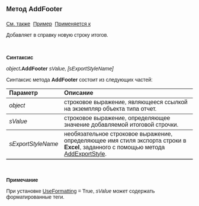 <html>
<head>
<title>Отчет\AddFooter</title>
</head>

<body>

<p><strong><font size="4" face="Arial">Метод AddFooter<br>
<br>
</font></strong><font face="Arial"><a href="UseFormatting.html">См. 
также</a>&nbsp;
<a href="../../Examples/E_AsRepViewer.html">Пример</a>&nbsp; <a
href="../AsRepViewer.html">Применяется к</a></font></p>

<p><font face="Arial">Добавляет в справку новую строку итогов.</font></p>

<p>&nbsp;</p>

<p class="label"><font face="Arial"><b>Синтаксис</b></font></p>

<p><font face="Arial"><em>object</em><strong>.AddFooter </strong><em>
sValue, [sExportStyleName]</em></font></p>

<p class="label"><font face="Arial">Синтаксис метода <strong>AddFooter</strong>
состоит из следующих частей:</font></p>

<table border="1" cellPadding="5" cols="2" frame="below" rules="rows">
<TBODY>
  <tr vAlign="top">
    <td class="label" width="29%"><font face="Arial"><b>Параметр</b></font></td>
    <td class="label" width="71%"><font face="Arial"><strong>Описание</strong></font></td>
  </tr>
  <tr>
    <td width="29%"><font face="Arial"><em>object</em></font></td>
    <td width="71%"><font face="Arial">строковое выражение, являющееся 
	ссылкой на экземпляр объекта типа отчет.</font></td>
  </tr>
  <tr>
    <td width="29%"><font face="Arial"><em>sValue</em></font></td>
    <td width="71%"><font face="Arial">строковое выражение, 
	определяющее значение добавляемой итоговой строчки.</font></td>
  </tr>
    <tr>
    <td width="29%"><em><font face="Arial">sExportStyleName</font></em></td>
    <td width="71%"><font face="Arial">необязательное строковое 
	выражение, определяющее имя стиля экспорта строки в <strong>Excel</strong>, заданного с 
        помощью метода <a href="AddExportStyle.html">AddExportStyle</a>.</font></td>
    </tr>
</TBODY>
</table>

<p class="label">&nbsp;</p>
<p class="label"><font face="Arial"><b>Примечание</b></font></p>
<p class="label"><font face="Arial">При установке
<a href="UseFormatting.html">UseFormatting</a> = True, <i>sValue</i> может 
содержать форматированные теги.</font></p>
</body>
</html>
